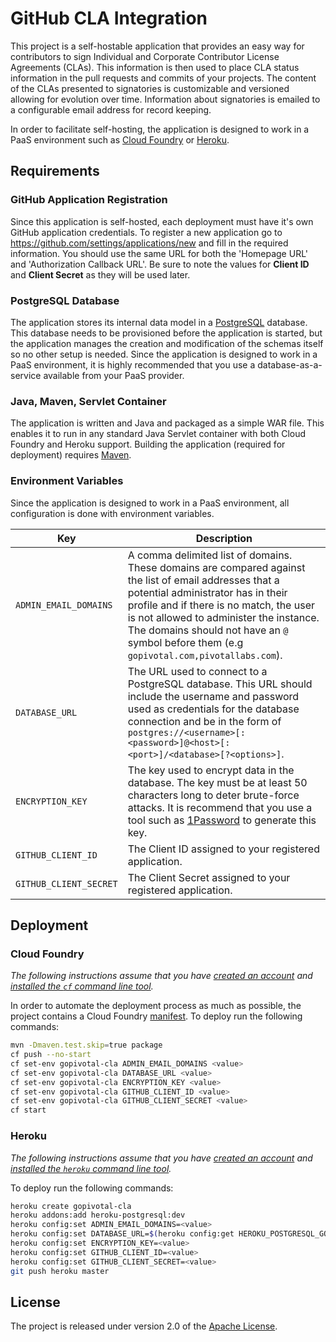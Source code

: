 # GitHub CLA Integration

This project is a self-hostable application that provides an easy way for contributors to sign Individual and Corporate Contributor License Agreements (CLAs).  This information is then used to place CLA status information in the pull requests and commits of your projects.  The content of the CLAs presented to signatories is customizable and versioned allowing for evolution over time.  Information about signatories is emailed to a configurable email address for record keeping.

In order to facilitate self-hosting, the application is designed to work in a PaaS environment such as [Cloud Foundry][] or [Heroku][].


## Requirements

### GitHub Application Registration
Since this application is self-hosted, each deployment must have it's own GitHub application credentials.  To register a new application go to <https://github.com/settings/applications/new> and fill in the required information.  You should use the same URL for both the 'Homepage URL' and 'Authorization Callback URL'.  Be sure to note the values for **Client ID** and **Client Secret** as they will be used later.

### PostgreSQL Database
The application stores its internal data model in a [PostgreSQL][] database.  This database needs to be provisioned before the application is started, but the application manages the creation and modification of the schemas itself so no other setup is needed.  Since the application is designed to work in a PaaS environment, it is highly recommended that you use a database-as-a-service available from your PaaS provider.

### Java, Maven, Servlet Container
The application is written and Java and packaged as a simple WAR file.  This enables it to run in any standard Java Servlet container with both Cloud Foundry and Heroku support.  Building the application (required for deployment) requires [Maven][].

### Environment Variables
Since the application is designed to work in a PaaS environment, all configuration is done with environment variables.

| Key | Description
| --- | -----------
| `ADMIN_EMAIL_DOMAINS` | A comma delimited list of domains.  These domains are compared against the list of email addresses that a potential administrator has in their profile and if there is no match, the user is not allowed to administer the instance.  The domains should not have an `@` symbol before them (e.g `gopivotal.com,pivotallabs.com`).
| `DATABASE_URL` | The URL used to connect to a PostgreSQL database.  This URL should include the username and password used as credentials for the database connection and be in the form of `postgres://<username>[:<password>]@<host>[:<port>]/<database>[?<options>]`.
| `ENCRYPTION_KEY` | The key used to encrypt data in the database.  The key must be at least 50 characters long to deter brute-force attacks.  It is recommend that you use a tool such as [1Password][] to generate this key.
| `GITHUB_CLIENT_ID` | The Client ID assigned to your registered application.
| `GITHUB_CLIENT_SECRET` | The Client Secret assigned to your registered application.


## Deployment

### Cloud Foundry
_The following instructions assume that you have [created an account][cloud-foundry-account] and [installed the `cf` command line tool][]._

In order to automate the deployment process as much as possible, the project contains a Cloud Foundry [manifest][].  To deploy run the following commands:

```bash
mvn -Dmaven.test.skip=true package
cf push --no-start
cf set-env gopivotal-cla ADMIN_EMAIL_DOMAINS <value>
cf set-env gopivotal-cla DATABASE_URL <value>
cf set-env gopivotal-cla ENCRYPTION_KEY <value>
cf set-env gopivotal-cla GITHUB_CLIENT_ID <value>
cf set-env gopivotal-cla GITHUB_CLIENT_SECRET <value>
cf start
```

### Heroku
_The following instructions assume that you have [created an account][heroku-account] and [installed the `heroku` command line tool][]._

To deploy run the following commands:

```bash
heroku create gopivotal-cla
heroku addons:add heroku-postgresql:dev
heroku config:set ADMIN_EMAIL_DOMAINS=<value>
heroku config:set DATABASE_URL=$(heroku config:get HEROKU_POSTGRESQL_GOLD_URL)
heroku config:set ENCRYPTION_KEY=<value>
heroku config:set GITHUB_CLIENT_ID=<value>
heroku config:set GITHUB_CLIENT_SECRET=<value>
git push heroku master
```

## License
The project is released under version 2.0 of the [Apache License][].


[1Password]: https://agilebits.com/onepassword
[Apache License]: http://www.apache.org/licenses/LICENSE-2.0
[applications]: https://github.com/settings/applications
[Cloud Foundry]: http://run.pivotal.io
[cloud-foundry-account]: http://docs.cloudfoundry.com/docs/dotcom/getting-started.html#signup
[installed the `cf` command line tool]: http://docs.cloudfoundry.com/docs/dotcom/getting-started.html#install-cf
[installed the `heroku` command line tool]: https://devcenter.heroku.com/articles/quickstart#step-2-install-the-heroku-toolbelt
[Heroku]: https://www.heroku.com
[heroku-account]: https://id.heroku.com/signup
[manifest]: manifest.yml
[Maven]: http://maven.apache.org
[new-application]: https://github.com/settings/applications/new
[PostgreSQL]: http://www.postgresql.org
